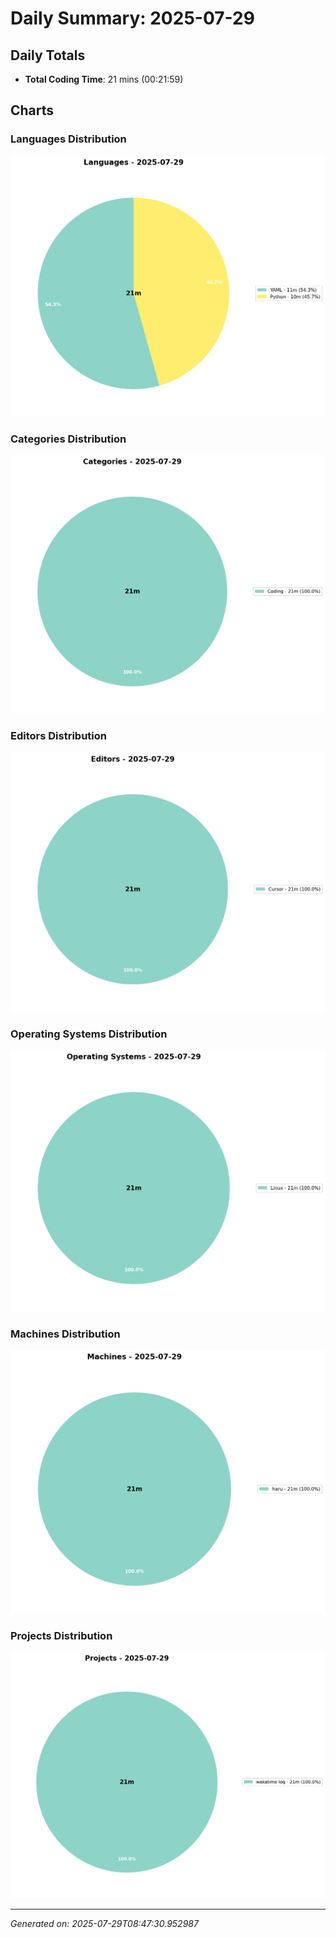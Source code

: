 # Daily Summary: 2025-07-29

## Daily Totals
- **Total Coding Time**: 21 mins (00:21:59)

## Charts

### Languages Distribution
![Languages](/charts/languages_-_2025-07-29.png)

### Categories Distribution
![Categories](/charts/categories_-_2025-07-29.png)

### Editors Distribution
![Editors](/charts/editors_-_2025-07-29.png)

### Operating Systems Distribution
![Operating Systems](/charts/operating_systems_-_2025-07-29.png)

### Machines Distribution
![Machines](/charts/machines_-_2025-07-29.png)

### Projects Distribution
![Projects](/charts/projects_-_2025-07-29.png)

---
*Generated on: 2025-07-29T08:47:30.952987*
